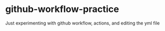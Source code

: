# github-workflow-practice
Just experimenting with github workflow, actions, and editing the yml file
